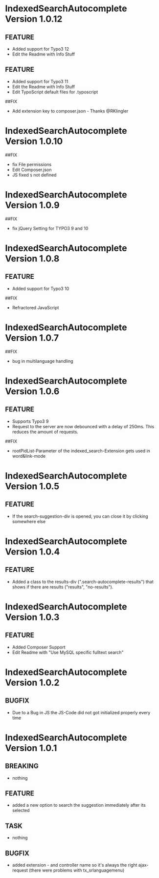 # IndexedSearchAutocomplete Version 1.0.12

## FEATURE
- Added support for Typo3 12
- Edit the Readme with Info Stuff

## FEATURE
- Added support for Typo3 11
- Edit the Readme with Info Stuff
- Edit TypoScript default files for .typoscript

##FIX
- Add extension key to composer.json - Thanks @RKlingler

# IndexedSearchAutocomplete Version 1.0.10

##FIX
- fix File permissions
- Edit Composer.json
- JS fixed `$` not defined

# IndexedSearchAutocomplete Version 1.0.9

##FIX
- fix jQuery Setting for TYPO3 9 and 10

# IndexedSearchAutocomplete Version 1.0.8

## FEATURE
- Added support for Typo3 10

##FIX
- Refractored JavaScript


# IndexedSearchAutocomplete Version 1.0.7

##FIX
- bug in multilanguage handling  


# IndexedSearchAutocomplete Version 1.0.6

## FEATURE
- Supports Typo3 9
- Request to the server are now debounced with a delay of 250ms. This reduces the amount of requests.

##FIX
- rootPidList-Parameter of the indexed_search-Extension gets used in word&link-mode  

# IndexedSearchAutocomplete Version 1.0.5

## FEATURE
- If the search-suggestion-div is opened, you can close it by clicking somewhere else


# IndexedSearchAutocomplete Version 1.0.4

## FEATURE
- Added a class to the results-div (".search-autocomplete-results") that shows if there are results ("results", "no-results").


# IndexedSearchAutocomplete Version 1.0.3

## FEATURE
- Added Composer Support
- Edit Readme with "Use MySQL specific fulltext search"


# IndexedSearchAutocomplete Version 1.0.2

## BUGFIX
- Due to a Bug in JS the JS-Code did not got initialized properly every time


# IndexedSearchAutocomplete Version 1.0.1

## BREAKING
- nothing

## FEATURE
- added a new option to search the suggestion immediately after its selected

## TASK
- nothing

## BUGFIX
- added extension - and controller name so it's always the right ajax-request (there were problems with tx_srlanguagemenu)
